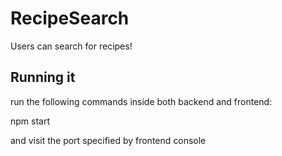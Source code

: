 # RecipeSearch
Users can search for recipes!

## Running it

run the following commands inside both backend and frontend:

npm start

and visit the port specified by frontend console